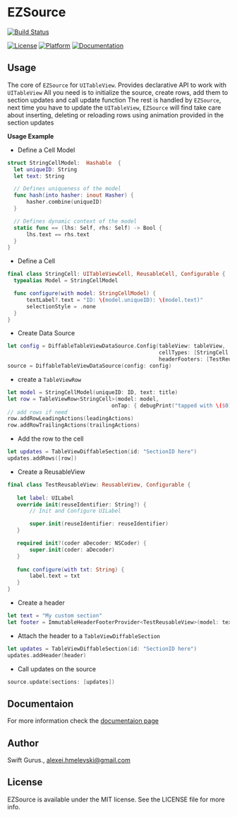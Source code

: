 # EZSource

[![Build Status](https://app.bitrise.io/app/d32979af27c37da9/status.svg?token=-IhedTB5j9wMx1S8cYLRaA&branch=master)](https://app.bitrise.io/app/d32979af27c37da9)

[![License](https://img.shields.io/cocoapods/l/EZSource.svg?style=flat)](https://cocoapods.org/pods/EZSource)
[![Platform](https://img.shields.io/cocoapods/p/EZSource.svg?style=flat)](https://cocoapods.org/pods/EZSource)
[![Documentation](https://swift-gurus.github.io/EZSource/badge.svg)](https://swift-gurus.github.io/EZSource)

## Usage

   The core of `EZSource` for `UITableView`. Provides declarative API to work with `UITableView`
   All you need is to initialize the source, create rows, add them to section updates and call update function
   The rest is handled by `EZSource`, next time you have to update the `UITableView`, `EZSource`
   will find take care about inserting, deleting or reloading rows  using animation provided in the section updates


   **Usage Example**

   - Define a Cell Model

   ````swift
   struct StringCellModel:  Hashable  {
     let uniqueID: String
     let text: String

     // Defines uniqueness of the model
     func hash(into hasher: inout Hasher) {
         hasher.combine(uniqueID)
     }

     // Defines dynamic context of the model
     static func == (lhs: Self, rhs: Self) -> Bool {
         lhs.text == rhs.text
     }
   }
   ````
   - Define a Cell

   ````swift
   final class StringCell: UITableViewCell, ReusableCell, Configurable {
     typealias Model = StringCellModel

     func configure(with model: StringCellModel) {
         textLabel?.text = "ID: \(model.uniqueID): \(model.text)"
         selectionStyle = .none
     }
   }
   ````
   - Create Data Source

   ````swift
   let config = DiffableTableViewDataSource.Config(tableView: tableView,
                                                   cellTypes: [StringCell.self],
                                                   headerFooters: [TestReusableView.self])
   source = DiffableTableViewDataSource(config: config)
   ````

   - create a `TableViewRow`

   ````swift
   let model = StringCellModel(uniqueID: ID, text: title)
   let row = TableViewRow<StringCell>(model: model,
                                    onTap: { debugPrint("tapped with \($0)")})
   // add rows if need
   row.addRowLeadingActions(leadingActions)
   row.addRowTrailingActions(trailingActions)
   ````
   - Add the row to the cell

   ````swift
   let updates = TableViewDiffableSection(id: "SectionID here")
   updates.addRows([row])
   ````
   - Create a ReusableView

   ````swift
   final class TestReusableView: ReusableView, Configurable {
     
      let label: UILabel
      override init(reuseIdentifier: String?) {
          // Init and Configure UILabel

          super.init(reuseIdentifier: reuseIdentifier)
      }

      required init?(coder aDecoder: NSCoder) {
          super.init(coder: aDecoder)
      }
     
      func configure(with txt: String) {
          label.text = txt
      }
   }

   ````
   - Create a header

   ````swift
   let text = "My custom section"
   let footer = ImmutableHeaderFooterProvider<TestReusableView>(model: text)
   ````

   - Attach the header to a `TableViewDiffableSection`

   ````swift
   let updates = TableViewDiffableSection(id: "SectionID here")
   updates.addHeader(header)
   ````

   - Call updates on the source

   ````swift
   source.update(sections: [updates])
   ````


## Documentaion 
For more information check the [documentaion page](https://swift-gurus.github.io/EZSource/)

## Author

Swift Gurus., alexei.hmelevski@gmail.com

## License

EZSource is available under the MIT license. See the LICENSE file for more info.

